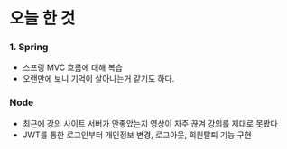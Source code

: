 # 오늘 한 것
### 1. Spring
- 스프링 MVC 흐름에 대해 복습
- 오랜만에 보니 기억이 살아나는거 같기도 하다.

### Node
- 최근에 강의 사이트 서버가 안좋았는지 영상이 자주 끊겨 강의를 제대로 못봤다
- JWT를 통한 로그인부터 개인정보 변경, 로그아웃, 회원탈퇴 기능 구현
